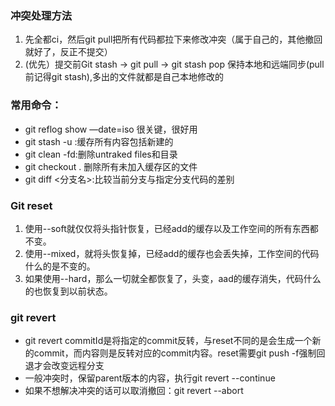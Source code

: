 ### 冲突处理方法
1. 先全都ci，然后git pull把所有代码都拉下来修改冲突（属于自己的，其他撤回就好了，反正不提交）
1. (优先）提交前Git stash -> git pull -> git stash pop
保持本地和远端同步(pull前记得git stash),多出的文件就都是自己本地修改的

### 常用命令：
- git reflog show —date=iso 很关键，很好用
- git stash -u :缓存所有内容包括新建的
- git clean -fd:删除untraked files和目录
- git checkout . 删除所有未加入缓存区的文件
- git diff <分支名>:比较当前分支与指定分支代码的差别

### Git reset
1. 使用--soft就仅仅将头指针恢复，已经add的缓存以及工作空间的所有东西都不变。
2. 使用--mixed，就将头恢复掉，已经add的缓存也会丢失掉，工作空间的代码什么的是不变的。
3. 如果使用--hard，那么一切就全都恢复了，头变，aad的缓存消失，代码什么的也恢复到以前状态。

### git revert
- git revert commitId是将指定的commit反转，与reset不同的是会生成一个新的commit，而内容则是反转对应的commit内容。reset需要git push -f强制回退才会改变远程分支
- 一般冲突时，保留parent版本的内容，执行git revert --continue
- 如果不想解决冲突的话可以取消撤回：git revert --abort